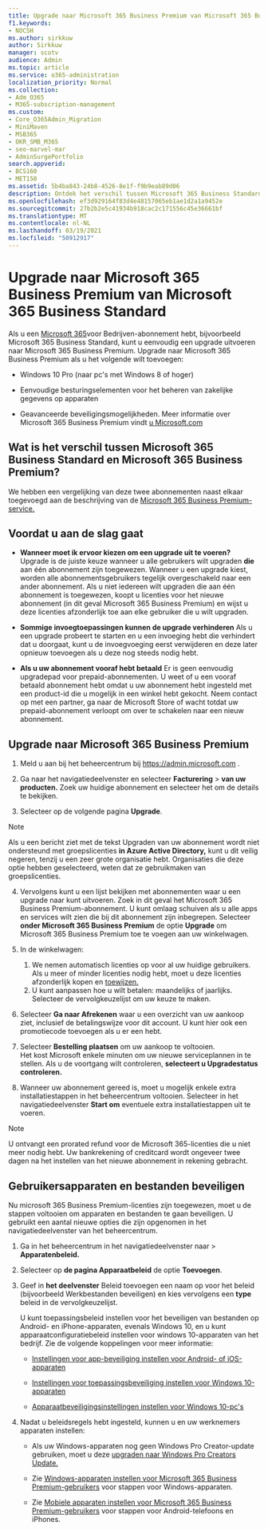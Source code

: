 ```yaml
---
title: Upgrade naar Microsoft 365 Business Premium van Microsoft 365 Business Standard
f1.keywords:
- NOCSH
ms.author: sirkkuw
author: Sirkkuw
manager: scotv
audience: Admin
ms.topic: article
ms.service: o365-administration
localization_priority: Normal
ms.collection:
- Adm_O365
- M365-subscription-management
ms.custom:
- Core_O365Admin_Migration
- MiniMaven
- MSB365
- OKR_SMB_M365
- seo-marvel-mar
- AdminSurgePortfolio
search.appverid:
- BCS160
- MET150
ms.assetid: 5b4ba843-24b8-4526-8e1f-f9b9eab89d06
description: Ontdek het verschil tussen Microsoft 365 Business Standard en Microsoft 365 Business Premium en hoe u kunt upgraden naar Microsoft 365 Business Premium.
ms.openlocfilehash: ef3d929164f83d4e48157065eb1ae1d2a1a9452e
ms.sourcegitcommit: 27b2b2e5c41934b918cac2c171556c45e36661bf
ms.translationtype: MT
ms.contentlocale: nl-NL
ms.lasthandoff: 03/19/2021
ms.locfileid: "50912917"
---
```

# <a name="upgrade-to-microsoft-365-business-premium-from-microsoft-365-business-standard"></a>Upgrade naar Microsoft 365 Business Premium van Microsoft 365 Business Standard

Als u een [Microsoft 365](https://products.office.com/compare-all-microsoft-office-products-4-column?activetab=tab:primaryr2)voor Bedrijven-abonnement hebt, bijvoorbeeld Microsoft 365 Business Standard, kunt u eenvoudig een upgrade uitvoeren naar Microsoft 365 Business Premium. Upgrade naar Microsoft 365 Business Premium als u het volgende wilt toevoegen:

- Windows 10 Pro (naar pc's met Windows 8 of hoger)

- Eenvoudige besturingselementen voor het beheren van zakelijke gegevens op apparaten

- Geavanceerde beveiligingsmogelijkheden.
Meer informatie over Microsoft 365 Business Premium vindt [u Microsoft.com](https://www.microsoft.com/microsoft-365/business)

## <a name="whats-the-difference-between-microsoft-365-business-standard-and-microsoft-365-business-premium"></a>Wat is het verschil tussen Microsoft 365 Business Standard en Microsoft 365 Business Premium?

We hebben een vergelijking van deze twee abonnementen naast elkaar toegevoegd aan de beschrijving van de [Microsoft 365 Business Premium-service.](/office365/servicedescriptions/microsoft-365-service-descriptions/microsoft-365-business-service-description) 

## <a name="before-you-get-started"></a>Voordat u aan de slag gaat

- **Wanneer moet ik ervoor kiezen om een upgrade uit te voeren?** Upgrade is de juiste keuze wanneer u alle gebruikers wilt upgraden **die** aan één abonnement zijn toegewezen. Wanneer u een upgrade kiest, worden alle abonnementsgebruikers tegelijk overgeschakeld naar een ander abonnement. Als u niet iedereen wilt upgraden die aan één abonnement is toegewezen, koopt u licenties voor het [](../admin/manage/assign-licenses-to-users.md) nieuwe abonnement (in dit geval Microsoft 365 Business Premium) en wijst u deze licenties afzonderlijk toe aan elke gebruiker die u wilt upgraden.

- **Sommige invoegtoepassingen kunnen de upgrade verhinderen** Als u een upgrade probeert te starten en u een invoeging hebt die verhindert dat u doorgaat, kunt u de invoegvoeging eerst verwijderen en deze later opnieuw toevoegen als u deze nog steeds nodig hebt.

- **Als u uw abonnement vooraf hebt betaald** Er is geen eenvoudig upgradepad voor prepaid-abonnementen. U weet of u een vooraf betaald abonnement hebt omdat u uw abonnement hebt ingesteld met een product-id die u mogelijk in een winkel hebt gekocht. Neem contact op met een partner, ga naar de Microsoft Store of wacht totdat uw prepaid-abonnement verloopt om over te schakelen naar een nieuw abonnement.

## <a name="upgrade-to-microsoft-365-business-premium"></a>Upgrade naar Microsoft 365 Business Premium

1. Meld u aan bij het beheercentrum bij <a href="https://go.microsoft.com/fwlink/p/?linkid=837890" target="_blank">https://admin.microsoft.com</a> .

2. Ga naar het navigatiedeelvenster en selecteer **Facturering** \> **van uw producten.** Zoek uw huidige abonnement en selecteer het om de details te bekijken.

3. Selecteer op de volgende pagina **Upgrade**.

  > [!NOTE]
  > Als u een bericht ziet met de tekst Upgraden van uw abonnement wordt niet ondersteund met groepslicenties **in Azure Active Directory,** kunt u dit veilig negeren, tenzij u een zeer grote organisatie hebt. Organisaties die deze optie hebben geselecteerd, weten dat ze gebruikmaken van groepslicenties.

4. Vervolgens kunt u een lijst bekijken met abonnementen waar u een upgrade naar kunt uitvoeren. Zoek in dit geval het Microsoft 365 Business Premium-abonnement. U kunt omlaag schuiven als u alle apps en services wilt zien die bij dit abonnement zijn inbegrepen. Selecteer **onder Microsoft 365 Business Premium** de optie **Upgrade** om Microsoft 365 Business Premium toe te voegen aan uw winkelwagen.

5. In de winkelwagen:

    1. We nemen automatisch licenties op voor al uw huidige gebruikers. Als u meer of minder licenties nodig hebt, moet u deze licenties afzonderlijk kopen en [toewijzen.](../admin/manage/assign-licenses-to-users.md)  
    2. U kunt aanpassen hoe u wilt betalen: maandelijks of jaarlijks. Selecteer de vervolgkeuzelijst om uw keuze te maken.

6. Selecteer **Ga naar Afrekenen** waar u een overzicht van uw aankoop ziet, inclusief de betalingswijze voor dit account. U kunt hier ook een promotiecode toevoegen als u er een hebt.

7. Selecteer **Bestelling plaatsen** om uw aankoop te voltooien.\
Het kost Microsoft enkele minuten om uw nieuwe serviceplannen in te stellen. Als u de voortgang wilt controleren, **selecteert u Upgradestatus controleren.**

8. Wanneer uw abonnement gereed is, moet u mogelijk enkele extra installatiestappen in het beheercentrum voltooien. Selecteer in het navigatiedeelvenster **Start om** eventuele extra installatiestappen uit te voeren.

> [!NOTE]
> U ontvangt een prorated refund voor de Microsoft 365-licenties die u niet meer nodig hebt. Uw bankrekening of creditcard wordt ongeveer twee dagen na het instellen van het nieuwe abonnement in rekening gebracht.
  
## <a name="protect-user-devices-and-files"></a>Gebruikersapparaten en bestanden beveiligen

Nu microsoft 365 Business Premium-licenties zijn toegewezen, moet u de stappen voltooien om apparaten en bestanden te gaan beveiligen. U gebruikt een aantal nieuwe opties die zijn opgenomen in het navigatiedeelvenster van het beheercentrum.
  
1. Ga in het beheercentrum in het  navigatiedeelvenster naar \> **Apparatenbeleid.**

2. Selecteer op **de pagina Apparaatbeleid** de optie **Toevoegen**.

3. Geef in **het deelvenster** Beleid toevoegen een naam op voor het beleid (bijvoorbeeld Werkbestanden beveiligen) en kies vervolgens een **type** beleid in de vervolgkeuzelijst.

    U kunt toepassingsbeleid instellen voor het beveiligen van bestanden op Android- en iPhone-apparaten, evenals Windows 10, en u kunt apparaatconfiguratiebeleid instellen voor windows 10-apparaten van het bedrijf. Zie de volgende koppelingen voor meer informatie:

    - [Instellingen voor app-beveiliging instellen voor Android- of iOS-apparaten](app-protection-settings-for-android-and-ios.md)

    - [Instellingen voor toepassingsbeveiliging instellen voor Windows 10-apparaten](protection-settings-for-windows-10-devices.md)

    - [Apparaatbeveiligingsinstellingen instellen voor Windows 10-pc's](protection-settings-for-windows-10-pcs.md)

4. Nadat u beleidsregels hebt ingesteld, kunnen u en uw werknemers apparaten instellen:

    - Als uw Windows-apparaten nog geen Windows Pro Creator-update gebruiken, moet u deze [upgraden naar Windows Pro Creators Update.](upgrade-to-windows-pro-creators-update.md)

    - Zie [Windows-apparaten instellen voor Microsoft 365 Business Premium-gebruikers](set-up-windows-devices.md) voor stappen voor Windows-apparaten.

    - Zie [Mobiele apparaten instellen voor Microsoft 365 Business Premium-gebruikers](set-up-mobile-devices.md) voor stappen voor Android-telefoons en iPhones.